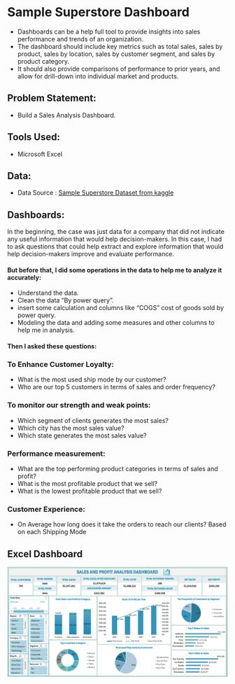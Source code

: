 # Sample Superstore Dashboard

- Dashboards can be a help full tool to provide insights into sales performance and trends of an organization.
- The dashboard should include key metrics such as total sales, sales by product, sales by location, sales by customer segment, and sales by product category.
- It should also provide comparisons of performance to prior years, and allow for drill-down into individual market and products.

## Problem Statement:
- Build a Sales Analysis Dashboard.

## Tools Used:
- Microsoft Excel

## Data:
- Data Source : [Sample Superstore Dataset from kaggle](https://www.kaggle.com/datasets/bravehart101/sample-supermarket-dataset)

## Dashboards:
In the beginning, the case was just data for a company that did not indicate any useful information that would help decision-makers. In this case, I had to ask questions that could help extract and explore information that would help decision-makers improve and evaluate performance.
#### But before that, I did some operations in the data to help me to analyze it accurately: 
 - Understand the data. 
 - Clean the data “By power query”. 
 - insert some calculation and columns like “COGS” cost of goods sold by power query. 
 - Modeling the data and adding some measures and other columns to help me in analysis.

#### Then I asked these questions: 
### To Enhance Customer Loyalty: 
- What is the most used ship mode by our customer? 
- Who are our top 5 customers in terms of sales and order frequency? 
### To monitor our strength and weak points:
- Which segment of clients generates the most sales? 
- Which city has the most sales value? 
- Which state generates the most sales value? 
### Performance measurement:
- What are the top performing product categories in terms of sales and profit? 
- What is the most profitable product that we sell? 
- What is the lowest profitable product that we sell? 
### Customer Experience:
- On Average how long does it take the orders to reach our clients? Based on each Shipping Mode 

## Excel Dashboard

![](https://github.com/Ahmed-Nasar/Superstore-Analysis/blob/main/Dashboard.png)

